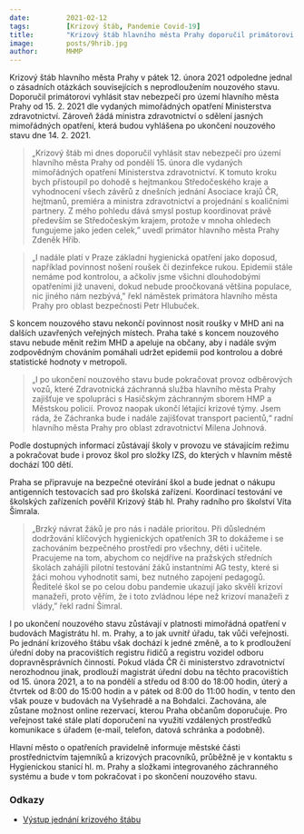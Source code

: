 ```yaml
---
date:         2021-02-12
tags:         [Krizový štáb, Pandemie Covid-19]
title:        "Krizový štáb hlavního města Prahy doporučil primátorovi vyhlásit stav nebezpečí"
image: 	      posts/9hrib.jpg
author:       MHMP
---
```


Krizový štáb hlavního města Prahy v pátek 12. února 2021 odpoledne jednal o zásadních otázkách souvisejících s neprodloužením nouzového stavu. Doporučil primátorovi vyhlásit stav nebezpečí pro území hlavního města Prahy od 15. 2. 2021 dle vydaných mimořádných opatření Ministerstva zdravotnictví. Zároveň žádá ministra zdravotnictví o sdělení jasných mimořádných opatření, která budou vyhlášena po ukončení nouzového stavu dne 14. 2. 2021.

> „Krizový štáb mi dnes doporučil vyhlásit stav nebezpečí pro území hlavního města Prahy od pondělí 15. února dle vydaných mimořádných opatření Ministerstva zdravotnictví. K tomuto kroku bych přistoupil po dohodě s hejtmankou Středočeského kraje a vyhodnocení všech závěrů z dnešních jednání Asociace krajů ČR, hejtmanů, premiéra a ministra zdravotnictví a projednání s koaličními partnery. Z mého pohledu dává smysl postup koordinovat právě především se Středočeským krajem, protože v mnoha ohledech fungujeme jako jeden celek,” uvedl primátor hlavního města Prahy Zdeněk Hřib. 

> „I nadále platí v Praze základní hygienická opatření jako doposud, například povinnost nošení roušek či dezinfekce rukou. Epidemii stále nemáme pod kontrolou, a ačkoliv jsme všichni dlouhodobými opatřeními již unaveni, dokud nebude proočkovaná většina populace, nic jiného nám nezbývá," řekl náměstek primátora hlavního města Prahy pro oblast bezpečnosti Petr Hlubuček.

S koncem nouzového stavu nekončí povinnost nosit roušky v MHD ani na dalších uzavřených veřejných místech. Praha také s koncem nouzového stavu nebude měnit režim MHD a apeluje na občany, aby i nadále svým zodpovědným chováním pomáhali udržet epidemii pod kontrolou a dobré statistické hodnoty v metropoli.

> „I po ukončení nouzového stavu bude pokračovat provoz odběrových vozů, které Zdravotnická záchranná služba hlavního města Prahy zajišťuje ve spolupráci s Hasičským záchranným sborem HMP a Městskou policií. Provoz naopak ukončí létající krizové týmy. Jsem ráda, že Záchranka bude i nadále zajišťovat transport pacientů,“ radní hlavního města Prahy pro oblast zdravotnictví Milena Johnová.

Podle dostupných informací zůstávají školy v provozu ve stávajícím režimu a pokračovat bude i provoz škol pro složky IZS, do kterých v hlavním městě dochází 100 dětí.

Praha se připravuje na bezpečné otevírání škol a bude jednat o nákupu antigenních testovacích sad pro školská zařízení. Koordinací testování ve školských zařízeních pověřil Krizový štáb hl. Prahy radního pro školství Víta Šimrala.

> „Brzký návrat žáků je pro nás i nadále prioritou. Při důsledném dodržování klíčových hygienických opatřeních 3R to dokážeme i se zachováním bezpečného prostředí pro všechny, děti i učitele. Pracujeme na tom, abychom co nejdříve na pražských středních školách zahájili pilotní testování žáků instantními AG testy, které si žáci mohou vyhodnotit sami, bez nutného zapojení pedagogů. Ředitelé škol se po celou dobu pandemie ukazují jako skvělí krizoví manažeři, proto věřím, že i toto zvládnou lépe než krizoví manažeři z vlády,” řekl radní Šimral.

I po ukončení nouzového stavu zůstávají v platnosti mimořádná opatření v budovách Magistrátu hl. m. Prahy, a to jak uvnitř úřadu, tak vůči veřejnosti. Po jednání krizového štábu však dochází k jedné změně, a to k prodloužení úřední doby na pracovištích registru řidičů a registru vozidel odboru dopravněsprávních činností. Pokud vláda ČR či ministerstvo zdravotnictví nerozhodnou jinak, prodlouží magistrát úřední dobu na těchto pracovištích od 15. února 2021, a to na pondělí a středu od 8:00 do 18:00 hodin, úterý a čtvrtek od 8:00 do 15:00 hodin a v pátek od 8:00 do 11:00 hodin, v tento den však pouze v budovách na Vyšehradě a na Bohdalci. Zachována, ale zůstane možnost online rezervací, kterou Praha občanům doporučuje. Pro veřejnost také stále platí doporučení na využití vzdálených prostředků komunikace s úřadem (e-mail, telefon, datová schránka a podobně).

Hlavní město o opatřeních pravidelně informuje městské části prostřednictvím tajemníků a krizových pracovníků, průběžně je v kontaktu s Hygienickou stanicí hl. m. Prahy a složkami integrovaného záchranného systému a bude v tom pokračovat i po skončení nouzového stavu.

### Odkazy

* [Výstup jednání krizového štábu](https://a.pirati.cz/praha/pdf/vystupks.pdf)

